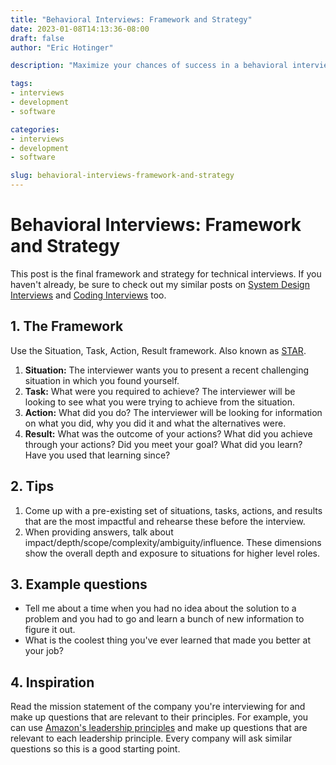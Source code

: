 ```yaml
---
title: "Behavioral Interviews: Framework and Strategy"
date: 2023-01-08T14:13:36-08:00
draft: false
author: "Eric Hotinger"

description: "Maximize your chances of success in a behavioral interview with this comprehensive guide on Behavioral Interviews: Framework and Strategy. Discover the Situation, Task, Action, Result (STAR) framework and get tips on how to prepare for impactful responses. Learn about the dimensions that show your overall depth and exposure to situations for higher-level roles. Read inspiring examples of questions and find out how to make them relevant to the company you're interviewing for. Check out this post to ace your behavioral interview!"

tags:
- interviews
- development
- software

categories:
- interviews
- development
- software

slug: behavioral-interviews-framework-and-strategy
---
```


# Behavioral Interviews: Framework and Strategy

This post is the final framework and strategy for technical interviews. If you haven't already, be sure to check out my similar posts on [System Design Interviews](https://ehotinger.com/blog/system-design-interviews-framework-and-strategy/) and [Coding Interviews](https://ehotinger.com/blog/coding-interviews-framework-and-strategy/) too.

## 1. The Framework

Use the Situation, Task, Action, Result framework. Also known as [STAR](https://en.wikipedia.org/wiki/Situation,_task,_action,_result).

1. **Situation:** The interviewer wants you to present a recent challenging situation in which you found yourself.
2. **Task:** What were you required to achieve? The interviewer will be looking to see what you were trying to achieve from the situation.
3. **Action:** What did you do? The interviewer will be looking for information on what you did, why you did it and what the alternatives were.
4. **Result:** What was the outcome of your actions? What did you achieve through your actions? Did you meet your goal? What did you learn? Have you used that learning since?

## 2. Tips

1. Come up with a pre-existing set of situations, tasks, actions, and results that are the most impactful and rehearse these before the interview.
2. When providing answers, talk about impact/depth/scope/complexity/ambiguity/influence. These dimensions show the overall depth and exposure to situations for higher level roles.

## 3. Example questions

- Tell me about a time when you had no idea about the solution to a problem and you had to go and learn a bunch of new information to figure it out.
- What is the coolest thing you've ever learned that made you better at your job?

## 4. Inspiration

Read the mission statement of the company you're interviewing for and make up questions that are relevant to their principles. For example, you can use [Amazon's leadership principles](https://www.amazon.jobs/content/en/our-workplace/leadership-principles) and make up questions that are relevant to each leadership principle. Every company will ask similar questions so this is a good starting point.